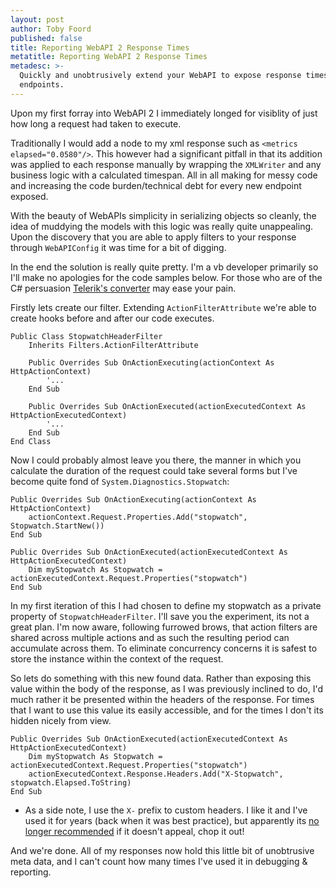```yaml
---
layout: post
author: Toby Foord
published: false
title: Reporting WebAPI 2 Response Times
metatitle: Reporting WebAPI 2 Response Times
metadesc: >-
  Quickly and unobtrusively extend your WebAPI to expose response times for all
  endpoints.
---
```

Upon my first forray into WebAPI 2 I immediately longed for visiblity of just how long a request had taken to execute.

Traditionally I would add a node to my xml response such as `<metrics elapsed="0.0580"/>`. This however had a significant pitfall in that its addition was applied to each response manually by wrapping the `XMLWriter` and any business logic with a calculated timespan. All in all making for messy code and increasing the code burden/technical debt for every new endpoint exposed.

With the beauty of WebAPIs simplicity in serializing objects so cleanly, the idea of muddying the models with this logic was really quite unappealing. Upon the discovery that you are able to apply filters to your response through `WebAPIConfig` it was time for a bit of digging.

In the end the solution is really quite pretty. I'm a vb developer primarily so I'll make no apologies for the code samples below. For those who are of the C# persuasion [Telerik's converter](converter.telerik.com/) may ease your pain.

Firstly lets create our filter. Extending `ActionFilterAttribute` we're able to create hooks before and after our code executes.

```
Public Class StopwatchHeaderFilter
    Inherits Filters.ActionFilterAttribute
    
    Public Overrides Sub OnActionExecuting(actionContext As HttpActionContext)
    	'...
    End Sub
    
    Public Overrides Sub OnActionExecuted(actionExecutedContext As HttpActionExecutedContext)
    	'...
    End Sub
End Class
```

Now I could probably almost leave you there, the manner in which you calculate the duration of the request could take several forms but I've become quite fond of `System.Diagnostics.Stopwatch`:

```
Public Overrides Sub OnActionExecuting(actionContext As HttpActionContext)
	actionContext.Request.Properties.Add("stopwatch", Stopwatch.StartNew())
End Sub

Public Overrides Sub OnActionExecuted(actionExecutedContext As HttpActionExecutedContext)
	Dim myStopwatch As Stopwatch = actionExecutedContext.Request.Properties("stopwatch")
End Sub
```


In my first iteration of this I had chosen to define my stopwatch as a private property of `StopwatchHeaderFilter`. I'll save you the experiment, its not a great plan. I'm now aware, following furrowed brows, that action filters are shared across multiple actions and as such the resulting period can accumulate across them. To eliminate concurrency concerns it is safest to store the instance within the context of the request.

So lets do something with this new found data. Rather than exposing this value within the body of the response, as I was previously inclined to do, I'd much rather it be presented within the headers of the response. For times that I want to use this value its easily accessible, and for the times I don't its hidden nicely from view.

```
Public Overrides Sub OnActionExecuted(actionExecutedContext As HttpActionExecutedContext)
	Dim myStopwatch As Stopwatch = actionExecutedContext.Request.Properties("stopwatch")
    actionExecutedContext.Response.Headers.Add("X-Stopwatch", stopwatch.Elapsed.ToString)
End Sub
```
* As a side note, I use the `X-` prefix to custom headers. I like it and I've used it for years (back when it was best practice), but apparently its [no longer recommended](http://stackoverflow.com/questions/3561381/custom-http-headers-naming-conventions) if it doesn't appeal, chop it out!

And we're done. All of my responses now hold this little bit of unobtrusive meta data, and I can't count how many times I've used it in debugging & reporting.




    


